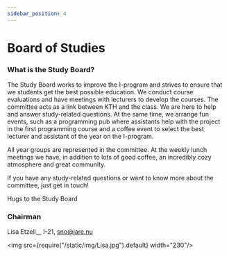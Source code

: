 ```yaml
---
sidebar_position: 4
---
```


# Board of Studies

### What is the Study Board?

The Study Board works to improve the I-program and strives to ensure that we students get the best possible education. We conduct course evaluations and have meetings with lecturers to develop the courses. The committee acts as a link between KTH and the class. We are here to help and answer study-related questions. At the same time, we arrange fun events, such as a programming pub where assistants help with the project in the first programming course and a coffee event to select the best lecturer and assistant of the year on the I-program.

All year groups are represented in the committee. At the weekly lunch meetings we have, in addition to lots of good coffee, an incredibly cozy atmosphere and great community.

If you have any study-related questions or want to know more about the committee, just get in touch!

Hugs to the Study Board

### Chairman

Lisa Etzell__ I-21, sno@iare.nu

<img src={require("/static/img/Lisa.jpg").default} width="230"/>